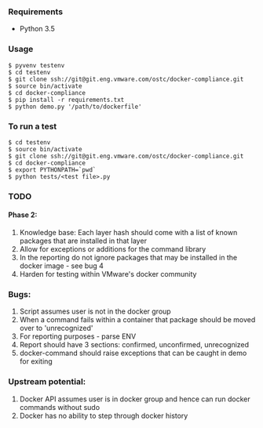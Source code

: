 ### Requirements
- Python 3.5

### Usage
```
$ pyvenv testenv
$ cd testenv
$ git clone ssh://git@git.eng.vmware.com/ostc/docker-compliance.git
$ source bin/activate
$ cd docker-compliance
$ pip install -r requirements.txt
$ python demo.py '/path/to/dockerfile'
```

### To run a test
```
$ cd testenv
$ source bin/activate
$ git clone ssh://git@git.eng.vmware.com/ostc/docker-compliance.git
$ cd docker-compliance
$ export PYTHONPATH=`pwd`
$ python tests/<test file>.py
```

### TODO

#### Phase 2:

1. Knowledge base: Each layer hash should come with a list of known packages that are installed in that layer
2. Allow for exceptions or additions for the command library
3. In the reporting do not ignore packages that may be installed in the docker image - see bug 4
4. Harden for testing within VMware's docker community

### Bugs:
1. Script assumes user is not in the docker group
2. When a command fails within a container that package should be moved over to 'unrecognized'
3. For reporting purposes - parse ENV
4. Report should have 3 sections: confirmed, unconfirmed, unrecognized
5. docker-command should raise exceptions that can be caught in demo for exiting

### Upstream potential:
1. Docker API assumes user is in docker group and hence can run docker commands without sudo
2. Docker has no ability to step through docker history
